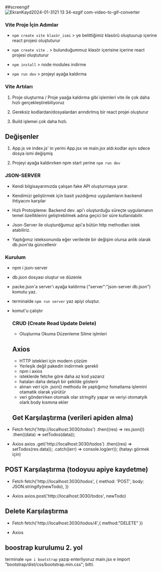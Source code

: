 
##screengif ![EkranKayd2024-01-3121 13 34-ezgif com-video-to-gif-converter](https://github.com/1989zlm/TodoList-ServerCrud/assets/146070651/0d6cde51-48e8-4339-9fa3-1ed37d4ab5d1)



### Vite Proje İçin Adımlar

- `npm create vite klasör_ismi` > ye belittiğimiz klasörü oluştuurup içerine react projesi oluştuturur

- `npm create vite `. > bulunduğummuz klasör içerisine içerine react projesi oluştuturur

- `npm install` > node modules indirme

- `npm run dev` > projeyi ayağa kaldırma

### Vite Artıları

1. Proje oluşturma / Proje yaağa kaldırma gibi işlemleri vite ile çok daha hızlı gerçekleştirebiliyoruz

2. Gereksiz kodlardan/dosyalardan arındırlmış bir react projei oluşturur

3. Build işlemei çok daha hızlı.

## Değişenler

1. App.js ve index.js' in yerini App.jsx ve main.jsx aldı.kodlar aynı sdece dosya ismi değişmiş

2. Projeyi ayağa kaldırırken npm start yerine `npm run dev`

### JSON-SERVER

- Kendi bilgisayarımızda çalışan fake API oluşturmaya yarar.

- Kendimizi geliştirmek için basit yazdığımız uygulamların backend ihtiyacını karşılar

- Hızlı Protoipleme: Backend dev. api'ı oluşturduğu süreçte uygulamanın temel özelliklerini geliştrebilmek adına geçici bir süre kullanılabilir.

- Json-Server ile oluşturdğumuz api'a bütün http methodları istek atabiliriz.

- Yaptığımız isteksonunda eğer verilerde bir değişim olursa anlık olarak db.json'da güncellenir

### Kurulum

- npm i json-server
- db.json dosyası oluştur ve düzenle
- packe.json'a server'ı ayağa kaldırma ("server":"json-server db.json") komutu yaz.
- terminalde `npm run server` yaz apiyi oluştur.
- komut'u çalıştır

  ### CRUD (Create Read Update Delete)

  - Oluşturma Okuma Düzenleme Silme işlmleri

  ## Axios

  - HTTP istekleri için modern çözüm
  - Yerleşik değil pakedin indirrmek gerekli
  - npm i axios
  - isteklerde fetche göre daha az kod yazarız
  - hataları daha detaylı bir şekilde gösterir
  - alınan veri için .json() methodu ile yaptığımız fomatlama işlemini otamatik olarak yürütür
  - veri gönderirken otomaik olar stringify yapar ve veriyi otomatyik olark body kısmına ekler

  ## Get Karşılaştırma (verileri apiden alma)

- Fetch
  fetch('http://localhost:3030/todos') .then((res) => res.json()) .then((data) => setTodos(data));

- Axios
  axios .get('http://localhost:3030/todos') .then((res) => setTodos(res.data));
  .catch((err) => console.log(err)); (hatayı görmek için)

## POST Karşılaştırma (todoyuu apiye kaydetme)

- Fetch
  fetch('http://localhost:3030/todos', { method: 'POST', body: JSON.stringify(newTodo), })

- Axios
  axios.post('http://localhost:3030/todos', newTodo)

## Delete Karşılaştırma

- Fetch
  fetch('http://localhost:3030/todos/4',{ method:"DELETE" })

- Axios

## boostrap kurulumu 2. yol

terminale `npm i bootstrap` yazıp enterliyoruz
main.jsx e import "bootstrap/dist/css/bootstrap.min.css"; bitti.

<!--
1  get statusu normal modda neden ımport ettık
2 bide edit modda duuzenleye basınca varsayılan todo statusuna geçmiyor.>

 
 ##screen gif
 ![EkranKayd2024-01-3121 13 34-ezgif com-video-to-gif-converter](https://github.com/1989zlm/TodoList-ServerCrud/assets/146070651/59e41f4f-e630-4976-a7de-df05e67bea7a)


